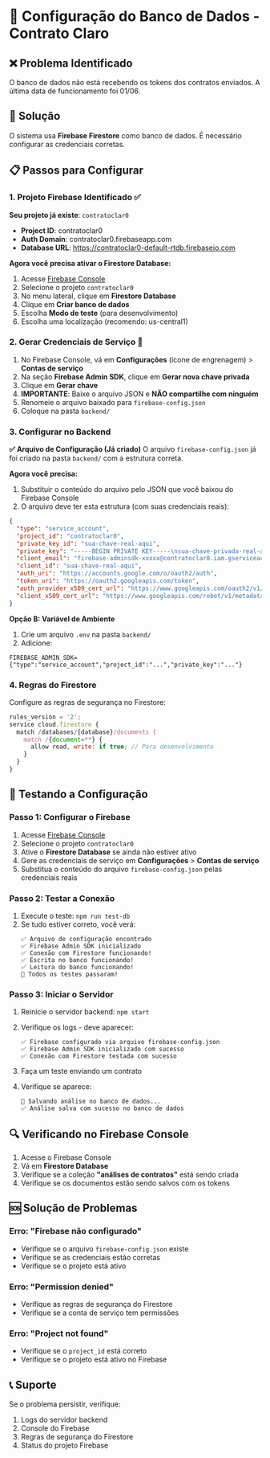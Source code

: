 # 🔧 Configuração do Banco de Dados - Contrato Claro

## ❌ Problema Identificado
O banco de dados não está recebendo os tokens dos contratos enviados. A última data de funcionamento foi 01/06.

## 🎯 Solução
O sistema usa **Firebase Firestore** como banco de dados. É necessário configurar as credenciais corretas.

## 📋 Passos para Configurar

### 1. Projeto Firebase Identificado ✅
**Seu projeto já existe**: `contratoclar0`
- **Project ID**: contratoclar0
- **Auth Domain**: contratoclar0.firebaseapp.com
- **Database URL**: https://contratoclar0-default-rtdb.firebaseio.com

**Agora você precisa ativar o Firestore Database:**
1. Acesse [Firebase Console](https://console.firebase.google.com/)
2. Selecione o projeto `contratoclar0`
3. No menu lateral, clique em **Firestore Database**
4. Clique em **Criar banco de dados**
5. Escolha **Modo de teste** (para desenvolvimento)
6. Escolha uma localização (recomendo: us-central1)

### 2. Gerar Credenciais de Serviço 🔑
1. No Firebase Console, vá em **Configurações** (ícone de engrenagem) > **Contas de serviço**
2. Na seção **Firebase Admin SDK**, clique em **Gerar nova chave privada**
3. Clique em **Gerar chave**
4. **IMPORTANTE**: Baixe o arquivo JSON e **NÃO compartilhe com ninguém**
5. Renomeie o arquivo baixado para `firebase-config.json`
6. Coloque na pasta `backend/`

### 3. Configurar no Backend
**✅ Arquivo de Configuração (Já criado)**
O arquivo `firebase-config.json` já foi criado na pasta `backend/` com a estrutura correta.

**Agora você precisa:**
1. Substituir o conteúdo do arquivo pelo JSON que você baixou do Firebase Console
2. O arquivo deve ter esta estrutura (com suas credenciais reais):
```json
{
  "type": "service_account",
  "project_id": "contratoclar0",
  "private_key_id": "sua-chave-real-aqui",
  "private_key": "-----BEGIN PRIVATE KEY-----\nsua-chave-privada-real-aqui\n-----END PRIVATE KEY-----\n",
  "client_email": "firebase-adminsdk-xxxxx@contratoclar0.iam.gserviceaccount.com",
  "client_id": "sua-chave-real-aqui",
  "auth_uri": "https://accounts.google.com/o/oauth2/auth",
  "token_uri": "https://oauth2.googleapis.com/token",
  "auth_provider_x509_cert_url": "https://www.googleapis.com/oauth2/v1/certs",
  "client_x509_cert_url": "https://www.googleapis.com/robot/v1/metadata/x509/firebase-adminsdk-xxxxx%40seu-projeto.iam.gserviceaccount.com"
}
```

**Opção B: Variável de Ambiente**
1. Crie um arquivo `.env` na pasta `backend/`
2. Adicione:
```
FIREBASE_ADMIN_SDK={"type":"service_account","project_id":"...","private_key":"..."}
```

### 4. Regras do Firestore
Configure as regras de segurança no Firestore:
```javascript
rules_version = '2';
service cloud.firestore {
  match /databases/{database}/documents {
    match /{document=**} {
      allow read, write: if true; // Para desenvolvimento
    }
  }
}
```

## 🚀 Testando a Configuração

### Passo 1: Configurar o Firebase
1. Acesse [Firebase Console](https://console.firebase.google.com/)
2. Selecione o projeto `contratoclar0`
3. Ative o **Firestore Database** se ainda não estiver ativo
4. Gere as credenciais de serviço em **Configurações** > **Contas de serviço**
5. Substitua o conteúdo do arquivo `firebase-config.json` pelas credenciais reais

### Passo 2: Testar a Conexão
1. Execute o teste: `npm run test-db`
2. Se tudo estiver correto, você verá:
   ```
   ✅ Arquivo de configuração encontrado
   ✅ Firebase Admin SDK inicializado
   ✅ Conexão com Firestore funcionando!
   ✅ Escrita no banco funcionando!
   ✅ Leitura do banco funcionando!
   🎉 Todos os testes passaram!
   ```

### Passo 3: Iniciar o Servidor
1. Reinicie o servidor backend: `npm start`
2. Verifique os logs - deve aparecer:
   ```
   ✅ Firebase configurado via arquivo firebase-config.json
   ✅ Firebase Admin SDK inicializado com sucesso
   ✅ Conexão com Firestore testada com sucesso
   ```

3. Faça um teste enviando um contrato
4. Verifique se aparece:
   ```
   💾 Salvando análise no banco de dados...
   ✅ Análise salva com sucesso no banco de dados
   ```

## 🔍 Verificando no Firebase Console

1. Acesse o Firebase Console
2. Vá em **Firestore Database**
3. Verifique se a coleção **"análises de contratos"** está sendo criada
4. Verifique se os documentos estão sendo salvos com os tokens

## 🆘 Solução de Problemas

### Erro: "Firebase não configurado"
- Verifique se o arquivo `firebase-config.json` existe
- Verifique se as credenciais estão corretas
- Verifique se o projeto está ativo

### Erro: "Permission denied"
- Verifique as regras de segurança do Firestore
- Verifique se a conta de serviço tem permissões

### Erro: "Project not found"
- Verifique se o `project_id` está correto
- Verifique se o projeto está ativo no Firebase

## 📞 Suporte
Se o problema persistir, verifique:
1. Logs do servidor backend
2. Console do Firebase
3. Regras de segurança do Firestore
4. Status do projeto Firebase
